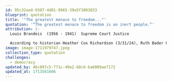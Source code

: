 ```yaml
---
id: 95c32aa4-9387-4d81-9965-39a5f3803833
blueprint: quotation
title: '"The greatest menace to freedom..."'
quotation: '“The greatest menace to freedom is an inert people.”'
attribution: |-
  Louis Brandeis  (1956 - 1941)  Supreme Court Justice

  According to historian Heather Cox Richardson (3/31/24), Ruth Bader Ginsburg often quoted Justice Brandeis’s famous line, saying she advised people to “fight for the things you care about, but do it in a way that will lead others to join you.”
image: image-1711979747.jpeg
collection_type: quotation
challenges:
  - democracy
updated_by: 46c097c5-771c-49e2-b8c6-ba6009ae7172
updated_at: 1713581666
---
```


